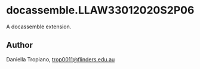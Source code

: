 # docassemble.LLAW33012020S2P06

A docassemble extension.

## Author

Daniella Tropiano, trop0011@flinders.edu.au

